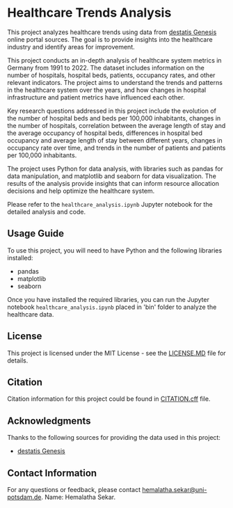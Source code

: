 # Healthcare Trends Analysis

This project analyzes healthcare trends using data from [destatis Genesis](https://www-genesis.destatis.de/genesis/online/data?operation=sprachwechsel&language=en) online portal sources. The goal is to provide insights into the healthcare industry and identify areas for improvement.

This project conducts an in-depth analysis of healthcare system metrics in Germany from 1991 to 2022. The dataset includes information on the number of hospitals, hospital beds, patients, occupancy rates, and other relevant indicators. The project aims to understand the trends and patterns in the healthcare system over the years, and how changes in hospital infrastructure and patient metrics have influenced each other.

Key research questions addressed in this project include the evolution of the number of hospital beds and beds per 100,000 inhabitants, changes in the number of hospitals, correlation between the average length of stay and the average occupancy of hospital beds, differences in hospital bed occupancy and average length of stay between different years, changes in occupancy rate over time, and trends in the number of patients and patients per 100,000 inhabitants.

The project uses Python for data analysis, with libraries such as pandas for data manipulation, and matplotlib and seaborn for data visualization. The results of the analysis provide insights that can inform resource allocation decisions and help optimize the healthcare system.

Please refer to the `healthcare_analysis.ipynb` Jupyter notebook for the detailed analysis and code.

## Usage Guide

To use this project, you will need to have Python and the following libraries installed:

* pandas
* matplotlib
* seaborn

Once you have installed the required libraries, you can run the Jupyter notebook `healthcare_analysis.ipynb` placed in 'bin' folder to analyze the healthcare data.


## License

This project is licensed under the MIT License - see the [LICENSE.MD](./LICENSE.MD) file for details.

## Citation

Citation information for this project could be found in [CITATION.cff](./CITATION.cff) file.

## Acknowledgments

Thanks to the following sources for providing the data used in this project:

* [destatis Genesis](https://www-genesis.destatis.de/genesis/online/data?operation=sprachwechsel&language=en)

## Contact Information

For any questions or feedback, please contact hemalatha.sekar@uni-potsdam.de.
Name: Hemalatha Sekar.
